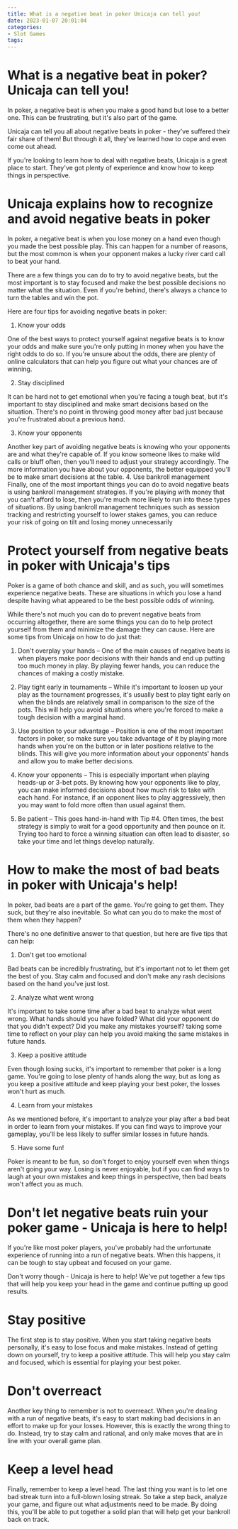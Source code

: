 ```yaml
---
title: What is a negative beat in poker Unicaja can tell you!
date: 2023-01-07 20:01:04
categories:
- Slot Games
tags:
---
```



#  What is a negative beat in poker? Unicaja can tell you!

In poker, a negative beat is when you make a good hand but lose to a better one. This can be frustrating, but it's also part of the game.

Unicaja can tell you all about negative beats in poker - they've suffered their fair share of them! But through it all, they've learned how to cope and even come out ahead.

If you're looking to learn how to deal with negative beats, Unicaja is a great place to start. They've got plenty of experience and know how to keep things in perspective.

#  Unicaja explains how to recognize and avoid negative beats in poker

In poker, a negative beat is when you lose money on a hand even though you made the best possible play. This can happen for a number of reasons, but the most common is when your opponent makes a lucky river card call to beat your hand.

There are a few things you can do to try to avoid negative beats, but the most important is to stay focused and make the best possible decisions no matter what the situation. Even if you're behind, there's always a chance to turn the tables and win the pot.

Here are four tips for avoiding negative beats in poker:

1. Know your odds

One of the best ways to protect yourself against negative beats is to know your odds and make sure you're only putting in money when you have the right odds to do so. If you're unsure about the odds, there are plenty of online calculators that can help you figure out what your chances are of winning.

2. Stay disciplined

It can be hard not to get emotional when you're facing a tough beat, but it's important to stay disciplined and make smart decisions based on the situation. There's no point in throwing good money after bad just because you're frustrated about a previous hand.

3. Know your opponents

Another key part of avoiding negative beats is knowing who your opponents are and what they're capable of. If you know someone likes to make wild calls or bluff often, then you'll need to adjust your strategy accordingly.
The more information you have about your opponents, the better equipped you'll be to make smart decisions at the table.
4. Use bankroll management
Finally, one of the most important things you can do to avoid negative beats is using bankroll management strategies. If you're playing with money that you can't afford to lose, then you're much more likely to run into these types of situations. By using bankroll management techniques such as session tracking and restricting yourself to lower stakes games, you can reduce your risk of going on tilt and losing money unnecessarily

#  Protect yourself from negative beats in poker with Unicaja's tips

 Poker is a game of both chance and skill, and as such, you will sometimes experience negative beats. These are situations in which you lose a hand despite having what appeared to be the best possible odds of winning.

While there's not much you can do to prevent negative beats from occurring altogether, there are some things you can do to help protect yourself from them and minimize the damage they can cause. Here are some tips from Unicaja on how to do just that:

1. Don't overplay your hands – One of the main causes of negative beats is when players make poor decisions with their hands and end up putting too much money in play. By playing fewer hands, you can reduce the chances of making a costly mistake.

2. Play tight early in tournaments – While it's important to loosen up your play as the tournament progresses, it's usually best to play tight early on when the blinds are relatively small in comparison to the size of the pots. This will help you avoid situations where you're forced to make a tough decision with a marginal hand.

3. Use position to your advantage – Position is one of the most important factors in poker, so make sure you take advantage of it by playing more hands when you're on the button or in later positions relative to the blinds. This will give you more information about your opponents' hands and allow you to make better decisions.

4. Know your opponents – This is especially important when playing heads-up or 3-bet pots. By knowing how your opponents like to play, you can make informed decisions about how much risk to take with each hand. For instance, if an opponent likes to play aggressively, then you may want to fold more often than usual against them.

5. Be patient – This goes hand-in-hand with Tip #4. Often times, the best strategy is simply to wait for a good opportunity and then pounce on it. Trying too hard to force a winning situation can often lead to disaster, so take your time and let things develop naturally.

#  How to make the most of bad beats in poker with Unicaja's help!

In poker, bad beats are a part of the game. You're going to get them. They suck, but they're also inevitable. So what can you do to make the most of them when they happen?

There's no one definitive answer to that question, but here are five tips that can help:

1) Don't get too emotional

Bad beats can be incredibly frustrating, but it's important not to let them get the best of you. Stay calm and focused and don't make any rash decisions based on the hand you've just lost.

2) Analyze what went wrong

It's important to take some time after a bad beat to analyze what went wrong. What hands should you have folded? What did your opponent do that you didn't expect? Did you make any mistakes yourself? taking some time to reflect on your play can help you avoid making the same mistakes in future hands.

3) Keep a positive attitude

Even though losing sucks, it's important to remember that poker is a long game. You're going to lose plenty of hands along the way, but as long as you keep a positive attitude and keep playing your best poker, the losses won't hurt as much.

4) Learn from your mistakes

As we mentioned before, it's important to analyze your play after a bad beat in order to learn from your mistakes. If you can find ways to improve your gameplay, you'll be less likely to suffer similar losses in future hands.

5) Have some fun!

Poker is meant to be fun, so don't forget to enjoy yourself even when things aren't going your way. Losing is never enjoyable, but if you can find ways to laugh at your own mistakes and keep things in perspective, then bad beats won't affect you as much.

#  Don't let negative beats ruin your poker game - Unicaja is here to help!

If you're like most poker players, you've probably had the unfortunate experience of running into a run of negative beats. When this happens, it can be tough to stay upbeat and focused on your game.

Don't worry though - Unicaja is here to help! We've put together a few tips that will help you keep your head in the game and continue putting up good results.

# Stay positive

The first step is to stay positive. When you start taking negative beats personally, it's easy to lose focus and make mistakes. Instead of getting down on yourself, try to keep a positive attitude. This will help you stay calm and focused, which is essential for playing your best poker.

# Don't overreact

Another key thing to remember is not to overreact. When you're dealing with a run of negative beats, it's easy to start making bad decisions in an effort to make up for your losses. However, this is exactly the wrong thing to do. Instead, try to stay calm and rational, and only make moves that are in line with your overall game plan.

# Keep a level head

Finally, remember to keep a level head. The last thing you want is to let one bad streak turn into a full-blown losing streak. So take a step back, analyze your game, and figure out what adjustments need to be made. By doing this, you'll be able to put together a solid plan that will help get your bankroll back on track.